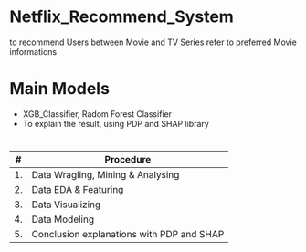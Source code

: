 # Netflix_Recommend_System
to recommend Users between Movie and TV Series refer to preferred Movie informations


# Main Models
- XGB_Classifier, Radom Forest Classifier
- To explain the result, using PDP and SHAP library 

# 
|#|Procedure|
|--|--|
|1.|Data Wragling, Mining & Analysing|
|2.|Data EDA & Featuring |
|3.|Data Visualizing |
|4.|Data Modeling |
|5.|Conclusion explanations with PDP and SHAP|
